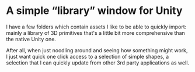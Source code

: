 # A simple “library” window for Unity

I have a few folders which contain assets I like to be able to quickly import: mainly a library of 3D primitives that's a little bit more comprehensive than the native Unity one.

After all, when just noodling around and seeing how something might work, I just want quick one click access to a selection of simple shapes, a selection that I can quickly update from other 3rd party applications as well.
